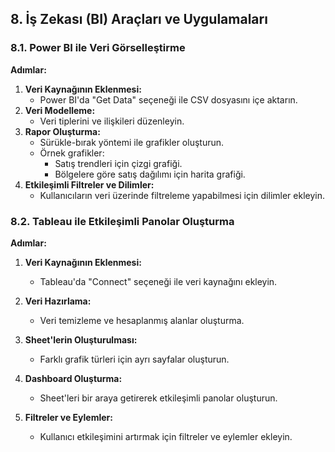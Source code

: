 ## **8. İş Zekası (BI) Araçları ve Uygulamaları**

### **8.1. Power BI ile Veri Görselleştirme**

**Adımlar:**

1. **Veri Kaynağının Eklenmesi:**
    - Power BI'da "Get Data" seçeneği ile CSV dosyasını içe aktarın.
2. **Veri Modelleme:**
    - Veri tiplerini ve ilişkileri düzenleyin.
3. **Rapor Oluşturma:**
    - Sürükle-bırak yöntemi ile grafikler oluşturun.
    - Örnek grafikler:
        - Satış trendleri için çizgi grafiği.
        - Bölgelere göre satış dağılımı için harita grafiği.
4. **Etkileşimli Filtreler ve Dilimler:**
    - Kullanıcıların veri üzerinde filtreleme yapabilmesi için dilimler ekleyin.

### **8.2. Tableau ile Etkileşimli Panolar Oluşturma**

**Adımlar:**

1. **Veri Kaynağının Eklenmesi:**
    
    - Tableau'da "Connect" seçeneği ile veri kaynağını ekleyin.
2. **Veri Hazırlama:**
    
    - Veri temizleme ve hesaplanmış alanlar oluşturma.
3. **Sheet'lerin Oluşturulması:**
    
    - Farklı grafik türleri için ayrı sayfalar oluşturun.
4. **Dashboard Oluşturma:**
    
    - Sheet'leri bir araya getirerek etkileşimli panolar oluşturun.
5. **Filtreler ve Eylemler:**
    
    - Kullanıcı etkileşimini artırmak için filtreler ve eylemler ekleyin.